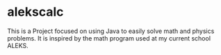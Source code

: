 # alekscalc
This is a Project focused on using Java to easily solve math and physics problems. It is inspired by the math program used at my current school ALEKS.
